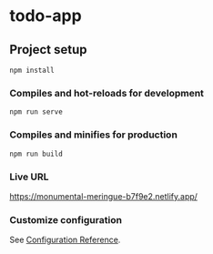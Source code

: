 # todo-app

## Project setup
```
npm install
```

### Compiles and hot-reloads for development
```
npm run serve
```

### Compiles and minifies for production
```
npm run build
```

### Live URL
https://monumental-meringue-b7f9e2.netlify.app/

### Customize configuration
See [Configuration Reference](https://cli.vuejs.org/config/).
